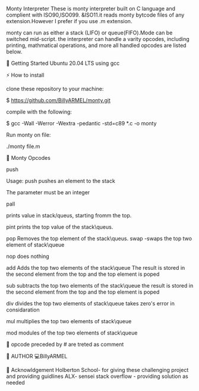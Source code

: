 Monty Interpreter
These is monty interpreter built on C language and complient with ISO90,ISO099. &ISO11.it reads monty bytcode files of any extension.However I prefer if you use .m extension.

monty can run as either a stack (LIFO) or queue(FIFO).Mode can be switched mid-script. the interpreter can handle a varity opcodes, including printing, mathmatical operations, and more all handled opcodes are listed below.

🏃 Getting Started
Ubuntu 20.04 LTS using gcc

⚡ How to install

clone these repository to your machine:

$ https://github.com/BillyARMEL/monty.git

compile with the following:

$ gcc -Wall -Werror -Wextra -pedantic -std=c89 *.c -o monty

Run monty on file:

./monty file.m

🔧 Monty Opcodes

push

Usage: push <int>
  pushes an element to the stack
  
The parameter <int> must be an integer

  pall
  
prints value in stack/queus, starting fromm the top.

  pint
prints the top value of the stack\queus.

  pop
Removes the top element of the stack\queus.
swap -swaps the top two element of stack\queue

  nop
does nothing

  add
Adds the top two elements of the stack\queue
The result is stored in the second element from the top and the top element is poped

  sub
subtracts the top two elements of the stack\queue
the result is stored in the second element from the top and the top element is poped

  div
divides the top two elements of stack\queue
takes zero's error in considaration

  mul
multiplies the top two elements of stack\queue

  mod
modules of the top two elements of stack\queue

📮 opcode preceded by # are treted as comment

📘 AUTHOR
  💻BillyARMEL

🎺 Acknowldgement
Holberton School- for giving these challenging project and providing guidlines
ALX- sensei
stack overflow - providing solution as needed
